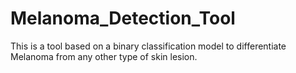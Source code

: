 # Melanoma_Detection_Tool
This is a tool based on a binary classification model to differentiate Melanoma from any other type of skin lesion.
